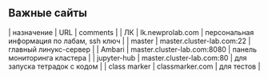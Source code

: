 ## Важные сайты

| назначение | URL | comments |
| ЛК | lk.newprolab.com | персональная информация по лабам, ssh ключ |
| master | master.cluster-lab.com:22 | главный линукс-сервер |
| Ambari | master.cluster-lab.com:8080 | панель мониторинга кластера |
| jupyter-hub | master.cluster-lab.com:80 | для запуска тетрадок с кодом |
| class marker | classmarker.com | для тестов |


